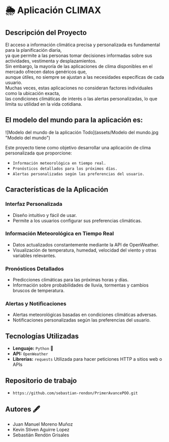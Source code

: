 # 🌦 Aplicación CLIMAX

## Descripción del Proyecto
El acceso a información climática precisa y personalizada es fundamental para la planificación diaria,   
ya que permite a las personas tomar decisiones informadas sobre sus actividades, vestimenta y desplazamientos.    
Sin embargo, la mayoría de las aplicaciones de clima disponibles en el mercado ofrecen datos genéricos que,  
aunque útiles, no siempre se ajustan a las necesidades específicas de cada usuario.  
Muchas veces, estas aplicaciones no consideran factores individuales como la ubicación exacta,  
las condiciones climáticas de interés o las alertas personalizadas, lo que limita su utilidad en la vida cotidiana.

## El modelo del mundo para la aplicación es:

![Modelo del mundo de la aplicación Todo](assets/Modelo del mundo.jpg "Modelo del mundo")







Este proyecto tiene como objetivo desarrollar una aplicación de clima personalizada que proporcione:
- `Información meteorológica en tiempo real.`
- `Pronósticos detallados para los próximos días.`
- `Alertas personalizadas según las preferencias del usuario.`

## Características de la Aplicación
### Interfaz Personalizada
- Diseño intuitivo y fácil de usar.
- Permite a los usuarios configurar sus preferencias climáticas.

### Información Meteorológica en Tiempo Real
- Datos actualizados constantemente mediante la API de OpenWeather.
- Visualización de temperatura, humedad, velocidad del viento y otras variables relevantes.

### Pronósticos Detallados
- Predicciones climáticas para las próximas horas y días.
- Información sobre probabilidades de lluvia, tormentas y cambios bruscos de temperatura.

### Alertas y Notificaciones
- Alertas meteorológicas basadas en condiciones climáticas adversas.
- Notificaciones personalizadas según las preferencias del usuario.

## Tecnologías Utilizadas
- **Lenguaje:** `Python` 🐍
- **API:** `OpenWeather`
- **Librerías:** `requests` Utilizada para hacer peticiones HTTP a sitios web o APIs

## Repositorio de trabajo
- `https://github.com/sebastian-rendon/PrimerAvancePOO.git`


## Autores  🖋️️
- Juan Manuel Moreno Muñoz
- Kevin Stiven Aguirre Lopez
- Sebastián Rendón Grisales



